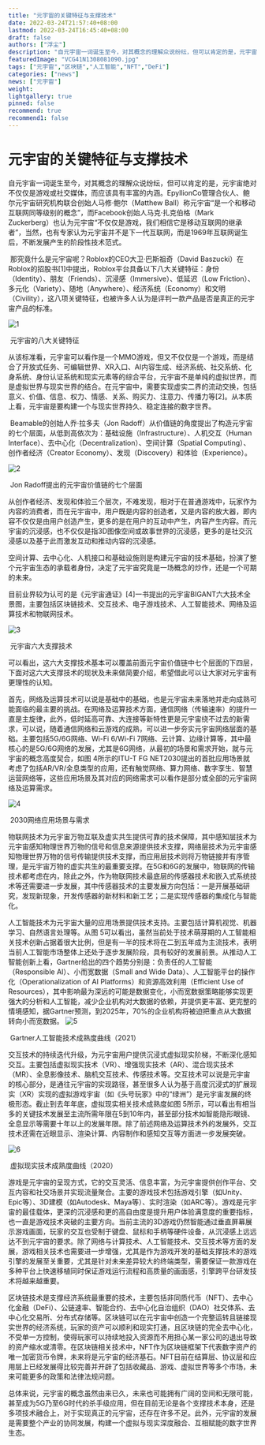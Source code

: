 ```yaml
---
title: "元宇宙的关键特征与支撑技术"
date: 2022-03-24T21:57:40+08:00
lastmod: 2022-03-24T16:45:40+08:00
draft: false
authors: ["浮尘"]
description: "自元宇宙一词诞生至今，对其概念的理解众说纷纭，但可以肯定的是，元宇宙绝对不仅仅是游戏或社交媒体，而应该具有丰富的内涵。"
featuredImage: "VCG41N1308081090.jpg"
tags: ["元宇宙","区块链","人工智能","NFT","DeFi"]
categories: ["news"]
news: ["元宇宙"]
weight: 
lightgallery: true
pinned: false
recommend: true
recommend1: false
---
```


#              元宇宙的关键特征与支撑技术



​     自元宇宙一词诞生至今，对其概念的理解众说纷纭，但可以肯定的是，元宇宙绝对不仅仅是游戏或社交媒体，而应该具有丰富的内涵。EpyllionCo管理合伙人、鲍尔元宇宙研究机构联合创始人马修·鲍尔（Matthew Ball）称元宇宙“是一个和移动互联网同等级别的概念”，而Facebook创始人马克·扎克伯格（Mark Zuckerberg）也认为元宇宙“不仅仅是游戏，我们相信它是移动互联网的继承者”，当然，也有专家认为元宇宙并不是下一代互联网，而是1969年互联网诞生后，不断发展产生的阶段性技术范式。

​     那究竟什么是元宇宙呢？Roblox的CEO大卫·巴斯祖奇（David Baszucki）在Roblox的招股书[1]中提出，Roblox平台具备以下八大关键特征：身份（Identity）、朋友（Friends）、沉浸感（Immersive）、低延迟（Low Friction）、多元化（Variety）、随地（Anywhere）、经济系统（Economy）和文明（Civility），这八项关键特征，也被许多人认为是评判一款产品是否是真正的元宇宙产品的标准。

![1](20220119025458376.jpg)

​                                                                                                 元宇宙的八大关键特征



​     从该标准看，元宇宙可以看作是一个MMO游戏，但又不仅仅是一个游戏，而是结合了开放式任务、可编辑世界、XR入口、AI内容生成、经济系统、社交系统、化身系统、身份认证系统和现实元素等的综合平台，元宇宙不是单纯的虚拟世界，而是虚拟世界与现实世界的结合。在元宇宙中，需要实现虚实二界的流动交换，包括意义、价值、信息、权力、情感、关系、购买力、注意力、传播力等[2]。从本质上看，元宇宙是要构建一个与现实世界持久、稳定连接的数字世界。

​     Beamable的创始人乔·拉多夫（Jon Radoff）从价值链的角度提出了构造元宇宙的七个层面，从低到高依次为：基础设施（Infrastructure）、人机交互（Human Interface）、去中心化（Decentralization）、空间计算（Spatial Computing）、创作者经济（Creator Economy）、发现（Discovery）和体验（Experience）。

![2](20220119025458546.jpg)

​                                                                              Jon Radoff提出的元宇宙价值链的七个层面



​     从创作者经济、发现和体验三个层次，不难发现，相对于在普通游戏中，玩家作为内容的消费者，而在元宇宙中，用户既是内容的创造者，又是内容的放大器，即内容不仅仅是由用户创造产生，更多的是在用户的互动中产生，内容产生内容。而元宇宙的沉浸感，也不仅仅是指3D图像空间或故事世界的沉浸感，更多的是社交沉浸感以及基于此而激发互动和推动内容的沉浸感。

​     空间计算、去中心化、人机接口和基础设施则是构建元宇宙的技术基础，扮演了整个元宇宙生态的承载者身份，决定了元宇宙究竟是一场概念的炒作，还是一个可期的未来。

​     目前业界较为认可的是《元宇宙通证》[4]一书提出的元宇宙BIGANT六大技术全景图，主要包括区块链技术、交互技术、电子游戏技术、人工智能技术、网络及运算技术和物联网技术。

![3](20220119025458919.jpg)

​                                                                                                  元宇宙六大支撑技术



​     可以看出，这六大支撑技术基本可以覆盖前面元宇宙价值链中七个层面的下四层，下面对这六大支撑技术的现状及未来做简要介绍，希望借此可以让大家对元宇宙有更理性的认知。

​     首先，网络及运算技术可以说是基础中的基础，也是元宇宙未来落地并走向成熟可能面临的最主要的挑战。在网络及运算技术方面，通信网络（传输速率）的提升一直是主旋律，此外，低时延高可靠、大连接等新特性更是元宇宙绕不过去的新需求，可以说，随着通信网络和云游戏的成熟，可以进一步夯实元宇宙网络层面的基础。主要包括5G/6G网络、Wi-Fi 6/Wi-Fi 7网络、云计算、边缘计算等，其中最核心的是5G/6G网络的发展，尤其是6G网络，从最初的场景和需求开始，就与元宇宙的概念高度契合，如图 4所示的ITU-T FG NET2030提出的首批应用场景就考虑了包括AR/VR/全息类型的应用，还有触觉网络、算力网络、数字孪生、智慧运营网络等，这些应用场景及其对应的网络需求可以看作是部分或全部的元宇宙网络及运算需求。

![4](20220119025458657.jpg)

​                                                                                                      2030网络应用场景与需求

​     物联网技术为元宇宙万物互联及虚实共生提供可靠的技术保障，其中感知层技术为元宇宙感知物理世界万物的信号和信息来源提供技术支撑，网络层技术为元宇宙感知物理世界万物的信号传输提供技术支撑，而应用层技术则将万物链接并有序管理，是元宇宙万物的虚实共生的最重要支撑。在5G和6G的发展中，物联网的传输技术都考虑在内，除此之外，作为物联网技术最底层的传感器技术和嵌入式系统技术等还需要进一步发展，其中传感器技术的主要发展方向包括：一是开展基础研究，发现新现象，开发传感器的新材料和新工艺；二是实现传感器的集成化与智能化。

​     人工智能技术为元宇宙大量的应用场景提供技术支持。主要包括计算机视觉、机器学习、自然语言处理等。从图 5可以看出，虽然当前处于技术萌芽期的人工智能相关技术创新占据着很大比例，但是有一半的技术将在二到五年成为主流技术，表明当前人工智能市场整体上还处于逐步发展阶段，具有较好的发展前景。从推动人工智能创新上看，Gartner给出的四个趋势分别是：负责任的人工智能（Responsible AI）、小而宽数据（Small and Wide Data）、人工智能平台的操作化（Operationalization of AI Platforms）和资源高效利用（Efficient Use of Resources），其中影响最为深远的可能是数据变化，小而宽数据策略能够实现更强大的分析和人工智能，减少企业机构对大数据的依赖，并提供更丰富、更完整的情境感知，据Gartner预测，到2025年，70%的企业机构将被迫把重点从大数据转向小而宽数据。
![5](20220119025458532.jpg)

​                                                  Gartner人工智能技术成熟度曲线（2021）



​     交互技术的持续迭代升级，为元宇宙用户提供沉浸式虚拟现实阶梯，不断深化感知交互。主要包括虚拟现实技术（VR）、增强现实技术（AR）、混合现实技术（MR）、全息影像技术、脑机交互技术、传感技术等。交互技术可以说是元宇宙的核心部分，是通往元宇宙的实现路径，甚至很多人认为基于高度沉浸式的扩展现实（XR）实现的虚拟游戏宇宙（如《头号玩家》中的“绿洲”）是元宇宙发展的终极形态。截止到去年年底，虚拟现实相关技术成熟度如图 5所示，可以看出有相当多的关键技术发展至主流所需年限在5到10年内，甚至部分技术如智能隐形眼镜、全息显示等需要十年以上的发展年限。除了前述网络及运算技术外的发展外，交互技术还需在近眼显示、渲染计算、内容制作和感知交互等方面进一步发展突破。

![6](20220119025458534.jpg)

​                                                                                           虚拟现实技术成熟度曲线（2020）

​     游戏是元宇宙的呈现方式，它的交互灵活、信息丰富，为元宇宙提供创作平台、交互内容和社交场景并实现流量聚合。主要的游戏技术包括游戏引擎（如Unity、Epic等）、3D建模（如Autodesk、Maya等）、实时渲染（如ARC等）。游戏是元宇宙的最佳载体，更深的沉浸感和更的高自由度是提升用户体验满意度的重要指标，也一直是游戏技术突破的主要方向。当前主流的3D游戏仍然智能通过垂直屏幕展示游戏画面，玩家的交互也受制于键盘、鼠标和手柄等硬件设备，从沉浸感上远远达不到元宇宙的要求。除了网络与计算技术、人工智能技术、交互技术等方面的发展，游戏相关技术也需要进一步增强，尤其是作为游戏开发的基础支撑技术的游戏引擎的发展至关重要，尤其是针对未来差异较大的终端类型，需要保证一款游戏在多种平台上快速移植同时保证游戏运行流程和高质量的画面感，引擎跨平台研发技术将越来越重要。

​     区块链技术是支撑经济系统最重要的技术，主要包括非同质代币（NFT）、去中心化金融（DeFi）、公链速率、智能合约、去中心化自治组织（DAO）社交体系、去中心化交易所、分布式存储等。区块链可以在元宇宙中创造一个完整运转且链接现实世界的经济系统，玩家的资产可以顺利和现实打通，且区块链的完全去中心化，不受单一方控制，使得玩家可以持续地投入资源而不用担心某一家公司的退出导致的资产缩水或清零。在区块链相关技术中，NFT作为区块链框架下代表数字资产的唯一加密货币令牌，未来将是元宇宙的经济基石。NFT目前在结算层、协议层和应用层上已经发展得比较完善并开辟了包括收藏品、游戏、虚拟世界等多个市场，未来可能更多的政策和法律法规问题。

​     总体来说，元宇宙的概念虽然由来已久，未来也可能拥有广阔的空间和无限可能，甚至成为5G乃至6G时代的杀手级应用，但在目前无论是各个支撑技术本身，还是多项技术融合上，对于实现真正的元宇宙，还存在许多不足。此外，元宇宙的发展是需要整个产业的协同发展，构建一个虚拟与现实深度融合、互相赋能的数字世界生态。